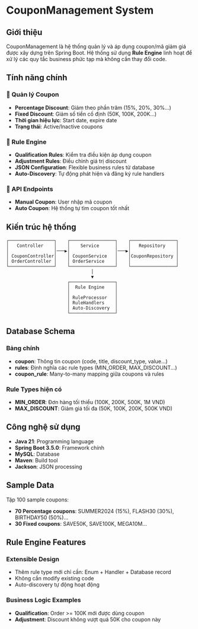 # CouponManagement System

## Giới thiệu

CouponManagement là hệ thống quản lý và áp dụng coupon/mã giảm giá được xây dựng trên Spring Boot. Hệ thống sử dụng **Rule Engine** linh hoạt để xử lý các quy tắc business phức tạp mà không cần thay đổi code.

## Tính năng chính

### 🎫 Quản lý Coupon
- **Percentage Discount**: Giảm theo phần trăm (15%, 20%, 30%...)
- **Fixed Discount**: Giảm số tiền cố định (50K, 100K, 200K...)
- **Thời gian hiệu lực**: Start date, expire date
- **Trạng thái**: Active/Inactive coupons

### 🔧 Rule Engine
- **Qualification Rules**: Kiểm tra điều kiện áp dụng coupon
- **Adjustment Rules**: Điều chỉnh giá trị discount
- **JSON Configuration**: Flexible business rules từ database
- **Auto-Discovery**: Tự động phát hiện và đăng ký rule handlers

### 📱 API Endpoints
- **Manual Coupon**: User nhập mã coupon
- **Auto Coupon**: Hệ thống tự tìm coupon tốt nhất

## Kiến trúc hệ thống

```
┌─────────────────┐    ┌─────────────────┐    ┌─────────────────┐
│   Controller    │    │    Service      │    │   Repository    │
│                 │───▶│                 │───▶│                 │
│ CouponController│    │ CouponService   │    │CouponRepository │
│ OrderController │    │ OrderService    │    │                 │
└─────────────────┘    └─────────────────┘    └─────────────────┘
                                │
                                ▼
                       ┌─────────────────┐
                       │  Rule Engine    │
                       │                 │
                       │ RuleProcessor   │
                       │ RuleHandlers    │
                       │ Auto-Discovery  │
                       └─────────────────┘
```

## Database Schema

### Bảng chính
- **coupon**: Thông tin coupon (code, title, discount_type, value...)
- **rules**: Định nghĩa các rule types (MIN_ORDER, MAX_DISCOUNT...)
- **coupon_rule**: Many-to-many mapping giữa coupons và rules

### Rule Types hiện có
- **MIN_ORDER**: Đơn hàng tối thiểu (100K, 200K, 500K, 1M VND)
- **MAX_DISCOUNT**: Giảm giá tối đa (50K, 100K, 200K, 500K VND)

## Công nghệ sử dụng

- **Java 21**: Programming language
- **Spring Boot 3.5.0**: Framework chính
- **MySQL**: Database
- **Maven**: Build tool
- **Jackson**: JSON processing

## Sample Data

Tập 100 sample coupons:
- **70 Percentage coupons**: SUMMER2024 (15%), FLASH30 (30%), BIRTHDAY50 (50%)...
- **30 Fixed coupons**: SAVE50K, SAVE100K, MEGA10M...

## Rule Engine Features

### Extensible Design
- Thêm rule type mới chỉ cần: Enum + Handler + Database record
- Không cần modify existing code
- Auto-discovery tự động hoạt động

### Business Logic Examples
- **Qualification**: Order >= 100K mới được dùng coupon
- **Adjustment**: Discount không vượt quá 50K cho coupon này
